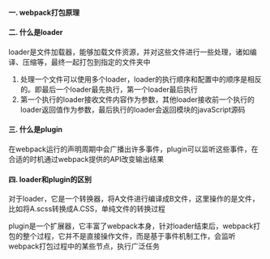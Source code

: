#### 一. webpack打包原理

#### 二. 什么是loader

loader是文件加载器，能够加载文件资源，并对这些文件进行一些处理，诸如编译、压缩等，最终一起打包到指定的文件夹中

1. 处理一个文件可以使用多个loader，loader的执行顺序和配置中的顺序是相反的。即最后一个loader最先执行，第一个loader最后执行
2. 第一个执行的loader接收文件内容作为参数，其他loader接收前一个执行的loader返回值作为参数，最后执行的loader会返回模块的javaScript源码

#### 三. 什么是plugin

在webpack运行的声明周期中会广播出许多事件，plugin可以监听这些事件，在合适的时机通过webpack提供的API改变输出结果

#### 四. loader和plugin的区别

对于loader，它是一个转换器，将A文件进行编译成B文件，这里操作的是文件，比如将A.scss转换成A.CSS，单纯文件的转换过程

plugin是一个扩展器，它丰富了webpack本身，针对loader结束后，webpack打包的整个过程，它并不是直接操作文件，而是基于事件机制工作，会监听webpack打包过程中的某些节点，执行广泛任务



